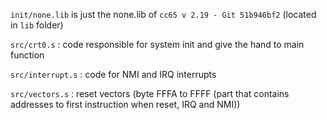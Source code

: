 `init/none.lib` is just the none.lib of `cc65 v 2.19 - Git 51b946bf2` (located in `lib` folder)

`src/crt0.s` : code responsible for system init and give the hand to main function

`src/interrupt.s` : code for NMI and IRQ interrupts

`src/vectors.s` : reset vectors (byte FFFA to FFFF (part that contains addresses to first instruction when reset, IRQ and NMI))